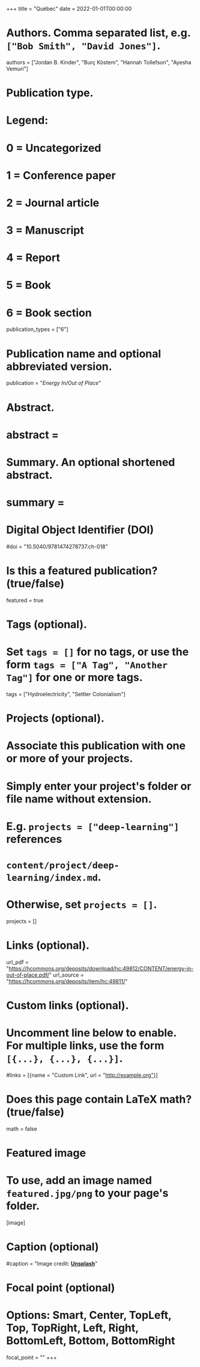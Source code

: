 +++
title = "Québec"
date = 2022-01-01T00:00:00

# Authors. Comma separated list, e.g. `["Bob Smith", "David Jones"]`.
authors = ["Jordan B. Kinder", "Burç Köstem", "Hannah Tollefson", "Ayesha Vemuri"]

# Publication type.
# Legend:
# 0 = Uncategorized
# 1 = Conference paper
# 2 = Journal article
# 3 = Manuscript
# 4 = Report
# 5 = Book
# 6 = Book section
publication_types = ["6"]

# Publication name and optional abbreviated version.
publication = "*Energy In/Out of Place*"

# Abstract.
# abstract = 
# Summary. An optional shortened abstract.
# summary = 

# Digital Object Identifier (DOI)
#doi = "10.5040/9781474278737.ch-018"

# Is this a featured publication? (true/false)
featured = true

# Tags (optional).
#   Set `tags = []` for no tags, or use the form `tags = ["A Tag", "Another Tag"]` for one or more tags.
tags = ["Hydroelectricity", "Settler Colonialism"]

# Projects (optional).
#   Associate this publication with one or more of your projects.
#   Simply enter your project's folder or file name without extension.
#   E.g. `projects = ["deep-learning"]` references 
#   `content/project/deep-learning/index.md`.
#   Otherwise, set `projects = []`.
projects = []

# Links (optional).
url_pdf = "https://hcommons.org/deposits/download/hc:49812/CONTENT/energy-in-out-of-place.pdf/"
url_source = "https://hcommons.org/deposits/item/hc:49811/"

# Custom links (optional).
#   Uncomment line below to enable. For multiple links, use the form `[{...}, {...}, {...}]`.
#links = [{name = "Custom Link", url = "http://example.org"}]

# Does this page contain LaTeX math? (true/false)
math = false

# Featured image
# To use, add an image named `featured.jpg/png` to your page's folder. 
[image]
  # Caption (optional)
  #caption = "Image credit: [**Unsplash**](https://unsplash.com/photos/pLCdAaMFLTE)"

  # Focal point (optional)
  # Options: Smart, Center, TopLeft, Top, TopRight, Left, Right, BottomLeft, Bottom, BottomRight
  focal_point = ""
+++


